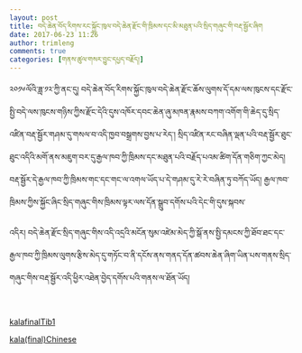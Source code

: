 ```yaml
---
layout: post
title: བདེ་ཆེན་བོད་རིགས་རང་སྐྱོང་ཁུལ་བདེ་ཆེན་རྫོང་གི་ཁྲིམས་དང་མི་མཐུན་པའི་སྲིད་གཞུང་གི་བརྡ་སྦྱོར་ཞིག
date: 2017-06-23 11:26
author: trimleng
comments: true
categories: [གནས་ཚུལ་གསར་བྱུང་དཔྱད་བརྗོད།]
---
```

<span style="font-weight: 400;">༢༠༡༦ལོའི་ཟླ་༡༢་ཀྱི་ནང་དུ། བདེ་ཆེན་བོད་རིགས་སྐྱོང་ཁུལ་བདེ་ཆེན་རྫོང་ཆོས་ལུགས་དོ་དམ་ལས་ཁུངས་དང་རྫོང་སྤྱི་བདེ་ལས་ཁུངས་གཉིས་ཀྱིས་རྫོང་དེའི་དུས་འཁོར་དབང་ཆེན་ཞུ་མཁན་རྣམས་བཀག་འགོག་གི་ཆེད་དུ་སྲིད་འཛིན་བརྡ་སྦྱོར་གཤམ་དུ་གསལ་བ་འདི་ཁྱབ་བསྒྲགས་བྱས་པ་རེད་། སྲིད་འཛིན་རང་བཞིན་ལྡན་པའི་བརྡ་སྦྱོར་ཐུང་ཐུང་འདིའི་མགོ་ནས་མཇུག་བར་དུ་རྒྱལ་ཁབ་ཀྱི་ཁྲིམས་དང་མཐུན་པའི་བརྗོད་པའམ་ཚིག་དོན་གཅིག་ཀྱང་མེད། བརྡ་སྦྱོར་དེ་རྒྱལ་ཁབ་ཀྱི་ཁྲིམས་གང་དང་གང་ལ་འགལ་ཡོད་པ་དེ་གཤམ་དུ་རེ་རེ་བཞིན་ཏུ་བཀོད་ཡོད། རྒྱལ་ཁབ་ཁྲིམས་ཀྱིས་སྐྱོང་ཞིང་སྲིད་གཞུང་གིས་ཁྲིམས་ལྟར་ལས་དོན་སྒྲུབ་དགོས་པའི་དེང་གི་དུས་སྐབས་</span>

<!--more-->

<span style="font-weight: 400;">འདིར། བདེ་ཆེན་རྫོང་སྲིད་གཞུང་གིས་འདི་འདྲའི་མངོན་སུམ་འཛེམ་མེད་ཀྱི་སྒོ་ནས་སྤྱི་དམངས་ཀྱི་ཐོབ་ཐང་དང་རྒྱལ་ཁབ་ཀྱི་ཁྲིམས་ལུགས་རྩིས་མེད་དུ་གཏོང་བ་ནི་དངོས་ནས་གནད་དོན་ཚབས་ཆེན་ཞིག་ཡིན་པས་གནས་སྲིད་གཞུང་གིས་བརྡ་སྦྱོར་འདི་ཕྱིར་འཐེན་བྱེད་དགོས་པའི་གནས་ལ་ཐོན་ཡོད། </span>

&nbsp;

<a href="http://trimleng.cn/wp-content/uploads/2017/06/kalafinalTib1.pdf">kalafinalTib1</a>

<a href="http://trimleng.cn/wp-content/uploads/2017/06/kalafinalChinese.pdf">kala(final)Chinese</a>
